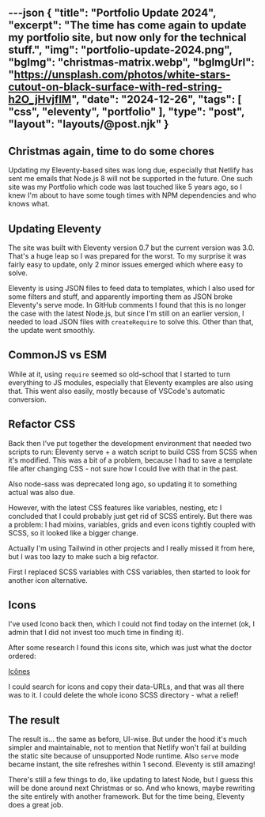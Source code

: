 ---json
{
    "title": "Portfolio Update 2024",
    "excerpt": "The time has come again to update my portfolio site, but now only for the technical stuff.",
    "img": "portfolio-update-2024.png",
    "bgImg": "christmas-matrix.webp",
    "bgImgUrl": "https://unsplash.com/photos/white-stars-cutout-on-black-surface-with-red-string-h2O_jHvjfIM",
    "date": "2024-12-26",
    "tags": [
        "css",
        "eleventy",
        "portfolio"
    ],
    "type": "post",
    "layout": "layouts/@post.njk"
}
---

## Christmas again, time to do some chores

Updating my Eleventy-based sites was long due, especially that Netlify has sent me emails that Node.js 8 will not be supported in the future. One such site was my Portfolio which code was last touched like 5 years ago, so I knew I'm about to have some tough times with NPM dependencies and who knows what.

## Updating Eleventy

The site was built with Eleventy version 0.7 but the current version was 3.0. That's a huge leap so I was prepared for the worst. To my surprise it was fairly easy to update, only 2 minor issues emerged which where easy to solve.

Eleventy is using JSON files to feed data to templates, which I also used for some filters and stuff, and apparently importing them as JSON broke Eleventy's serve mode. In GitHub comments I found that this is no longer the case with the latest Node.js, but since I'm still on an earlier version, I needed to load JSON files with `createRequire` to solve this. Other than that, the update went smoothly.

## CommonJS vs ESM

While at it, using `require` seemed so old-school that I started to turn everything to JS modules, especially that Eleventy examples are also using that. This went also easily, mostly because of VSCode's automatic conversion.

## Refactor CSS

Back then I've put together the development environment that needed two scripts to run: Eleventy serve + a watch script to build CSS from SCSS when it's modified. This was a bit of a problem, because I had to save a template file after changing CSS - not sure how I could live with that in the past.

Also node-sass was deprecated long ago, so updating it to something actual was also due.

However, with the latest CSS features like variables, nesting, etc I concluded that I could probably just get rid of SCSS entirely. But there was a problem: I had mixins, variables, grids and even icons tightly coupled with SCSS, so it looked like a bigger change.

Actually I'm using Tailwind in other projects and I really missed it from here, but I was too lazy to make such a big refactor.

First I replaced SCSS variables with CSS variables, then started to look for another icon alternative.

## Icons

I've used Icono back then, which I could not find today on the internet (ok, I admin that I did not invest too much time in finding it).

After some research I found this icons site, which was just what the doctor ordered:

[Icônes](https://icones.js.org/)

I could search for icons and copy their data-URLs, and that was all there was to it. I could delete the whole icono SCSS directory - what a relief!

## The result

The result is... the same as before, UI-wise. But under the hood it's much simpler and maintainable, not to mention that Netlify won't fail at building the static site because of unsupported Node runtime. Also `serve` mode became instant, the site refreshes within 1 second. Eleventy is still amazing!

There's still a few things to do, like updating to latest Node, but I guess this will be done around next Christmas or so. And who knows, maybe rewriting the site entirely with another framework. But for the time being, Eleventy does a great job.
